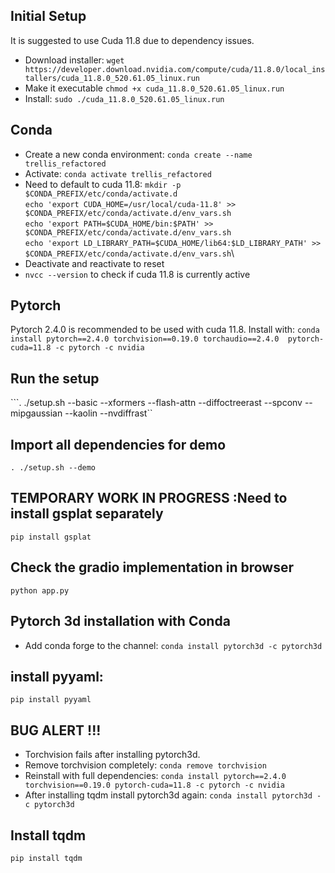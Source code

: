 ## Initial Setup
It is suggested to use Cuda 11.8 due to dependency issues. 
- Download installer:
```wget https://developer.download.nvidia.com/compute/cuda/11.8.0/local_installers/cuda_11.8.0_520.61.05_linux.run```
- Make it executable
```chmod +x cuda_11.8.0_520.61.05_linux.run```
- Install:
```sudo ./cuda_11.8.0_520.61.05_linux.run```

## Conda
- Create a new conda environment:
```conda create --name trellis_refactored```
- Activate:
```conda activate trellis_refactored```
- Need to default to cuda 11.8:
```mkdir -p $CONDA_PREFIX/etc/conda/activate.d```\
```echo 'export CUDA_HOME=/usr/local/cuda-11.8' >> $CONDA_PREFIX/etc/conda/activate.d/env_vars.sh```\
```echo 'export PATH=$CUDA_HOME/bin:$PATH' >> $CONDA_PREFIX/etc/conda/activate.d/env_vars.sh```\
```echo 'export LD_LIBRARY_PATH=$CUDA_HOME/lib64:$LD_LIBRARY_PATH' >> $CONDA_PREFIX/etc/conda/activate.d/env_vars.sh```\
- Deactivate and reactivate to reset
- ```nvcc --version``` to check if cuda 11.8 is currently active

## Pytorch 
Pytorch 2.4.0 is recommended to be used with cuda 11.8. Install with:
```conda install pytorch==2.4.0 torchvision==0.19.0 torchaudio==2.4.0  pytorch-cuda=11.8 -c pytorch -c nvidia```

## Run the setup
```. ./setup.sh --basic --xformers --flash-attn --diffoctreerast --spconv --mipgaussian --kaolin --nvdiffrast``

## Import all dependencies for demo
```. ./setup.sh --demo```

## TEMPORARY WORK IN PROGRESS :Need to install gsplat separately
```pip install gsplat```

## Check the gradio implementation in browser
```python app.py```

## Pytorch 3d installation with Conda
- Add conda forge to the channel:
```conda install pytorch3d -c pytorch3d```

## install pyyaml:
```pip install pyyaml```

## BUG ALERT !!!
- Torchvision fails after installing pytorch3d.
- Remove torchvision completely:
```conda remove torchvision```
- Reinstall with full dependencies:
```conda install pytorch==2.4.0 torchvision==0.19.0 pytorch-cuda=11.8 -c pytorch -c nvidia```
- After installing tqdm install pytorch3d again:
```conda install pytorch3d -c pytorch3d```

## Install tqdm
```pip install tqdm```